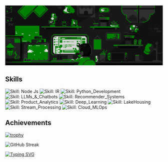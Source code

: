 ![mario](https://raw.githubusercontent.com/Usaid-Bin-Rehan/Usaid-Bin-Rehan/main/green_mario.gif)

<!-- Skills with badges -->
## Skills
![Skill: Node Js](https://img.shields.io/badge/NodeJs-Intermediate-green)
![Skill: IR](https://img.shields.io/badge/IR-Intermediate-green)
![Skill: Python_Development](https://img.shields.io/badge/Python_Development-Intermediate-green)
![Skill: LLMs_&_Chatbots](https://img.shields.io/badge/_Chatbots-Intermediate-green)
![Skill: Recommender_Systems](https://img.shields.io/badge/Recommender_Systems-Intermediate-green)
![Skill: Product_Analytics](https://img.shields.io/badge/Product_Analytics-Intermediate-green)
![Skill: Deep_Learning](https://img.shields.io/badge/Deep_Learning-Intermediate-green)
![Skill: LakeHousing](https://img.shields.io/badge/LakeHousing-Beginner-green)
![Skill: Stream_Processing](https://img.shields.io/badge/Stream_Processing-Beginner-green)
![Skill: Cloud_MLOps](https://img.shields.io/badge/Cloud_MLOps-Beginner-green)

<!-- Trophy -->
## Achievements
[![trophy](https://github-profile-trophy.vercel.app/?username=Usaid-Bin-Rehan&r&title=Stars,Repositories,Commits,Issues,PullRequest,MultiLanguage&theme=matrix)](https://github.com/ryo-ma/github-profile-trophy)

<!-- GitHub Streaks -->
![GitHub Streak](https://github-readme-streak-stats.herokuapp.com/?user=Usaid-Bin-Rehan&theme=tokyonight)

<!-- Typing SVG -->
[![Typing SVG](https://readme-typing-svg.demolab.com/?lines=MVP+Open-Source+Contributions+below:&color=%232ecc71)](https://git.io/typing-svg)
